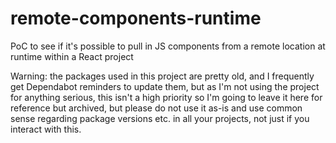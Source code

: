 # remote-components-runtime
PoC to see if it's possible to pull in JS components from a remote location at runtime within a React project

Warning: the packages used in this project are pretty old, and I frequently get Dependabot reminders to update them, but as I'm not using the project for anything serious, this isn't a high priority so I'm going to leave it here for reference but archived, but please do not use it as-is and use common sense regarding package versions etc. in all your projects, not just if you interact with this.
